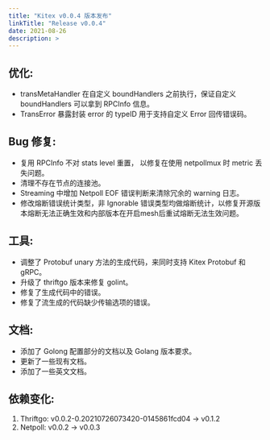 ```yaml
---
title: "Kitex v0.0.4 版本发布"
linkTitle: "Release v0.0.4"
date: 2021-08-26
description: >
---
```


## 优化:

- transMetaHandler 在自定义 boundHandlers 之前执行，保证自定义 boundHandlers 可以拿到 RPCInfo 信息。
- TransError 暴露封装 error 的 typeID 用于支持自定义 Error 回传错误码。

## Bug 修复:

- 复用 RPCInfo 不对 stats level 重置， 以修复在使用 netpollmux 时 metric 丢失问题。
- 清理不存在节点的连接池。
- Streaming 中增加 Netpoll EOF 错误判断来清除冗余的 warning 日志。
- 修改熔断错误统计类型，非 Ignorable 错误类型均做熔断统计，以修复开源版本熔断无法正确生效和内部版本在开启mesh后重试熔断无法生效问题。

## 工具:

- 调整了 Protobuf unary 方法的生成代码，来同时支持 Kitex Protobuf 和 gRPC。
- 升级了 thriftgo 版本来修复 golint。
- 修复了生成代码中的错误。
- 修复了流生成的代码缺少传输选项的错误。 


## 文档:

- 添加了 Golong 配置部分的文档以及 Golang 版本要求。
- 更新了一些现有文档。
- 添加了一些英文文档。

## 依赖变化:
1. Thriftgo: v0.0.2-0.20210726073420-0145861fcd04 -> v0.1.2
2. Netpoll: v0.0.2 -> v0.0.3
